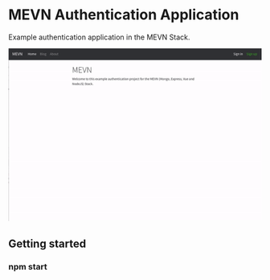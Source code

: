 # MEVN Authentication Application

Example authentication application in the MEVN Stack.

![demo.gif](demo.gif)

## Getting started

### npm start